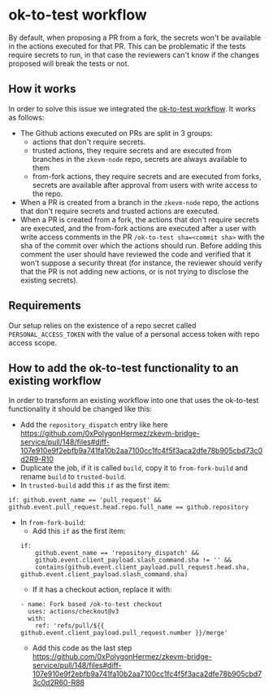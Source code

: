 # ok-to-test workflow

By default, when proposing a PR from a fork, the secrets won't be available in
the actions executed for that PR. This can be problematic if the tests require
secrets to run, in that case the reviewers can't know if the changes proposed
will break the tests or not.

## How it works
In order to solve this issue we integrated the [ok-to-test workflow]. It works
as follows:
* The Github actions executed on PRs are split in 3 groups:
  * actions that don't require secrets.
  * trusted actions, they require secrets and are executed from branches in the
  `zkevm-node` repo, secrets are always available to them
  * from-fork actions, they require secrets and are executed from forks, secrets
  are available after approval from users with write access to the repo.
* When a PR is created from a branch in the `zkevm-node` repo, the actions that
don't require secrets and trusted actions are executed.
* When a PR is created from a fork, the actions that don't require secrets are
executed, and the from-fork actions are executed after a user with write access
comments in the PR `/ok-to-test sha=<commit sha>` with the sha of the commit over
which the actions should run. Before adding this comment the user should have
reviewed the code and verified that it won't suppose a security threat (for
instance, the reviewer should verify that the PR is not adding new actions, or is
not trying to disclose the existing secrets).

## Requirements
Our setup relies on the existence of a repo secret called `PERSONAL_ACCESS_TOKEN`
with the value of a personal access token with repo access scope.

## How to add the ok-to-test functionality to an existing workflow
In order to transform an existing workflow into one that uses the ok-to-test
functionality it should be changed like this:
* Add the `repository_dispatch` entry like here https://github.com/0xPolygonHermez/zkevm-bridge-service/pull/148/files#diff-107e910e9f2ebfb9a741fa10b2aa7100cc1fc4f5f3aca2dfe78b905cbd73c0d2R9-R10
* Duplicate the job, if it is called `build`, copy it to `from-fork-build` and
rename `build` to `trusted-build`.
* In `trusted-build` add this `if` as the first item:
```
if: github.event_name == 'pull_request' && github.event.pull_request.head.repo.full_name == github.repository
```
* In `from-fork-build`:
  * Add this `if` as the first item:
  ```
  if:
      github.event_name == 'repository_dispatch' &&
      github.event.client_payload.slash_command.sha != '' &&
      contains(github.event.client_payload.pull_request.head.sha, github.event.client_payload.slash_command.sha)
  ```
  * If it has a checkout action, replace it with:
  ```
  - name: Fork based /ok-to-test checkout
    uses: actions/checkout@v3
    with:
      ref: 'refs/pull/${{ github.event.client_payload.pull_request.number }}/merge'
  ```
  * Add this code as the last step https://github.com/0xPolygonHermez/zkevm-bridge-service/pull/148/files#diff-107e910e9f2ebfb9a741fa10b2aa7100cc1fc4f5f3aca2dfe78b905cbd73c0d2R60-R88

[ok-to-test workflow]: https://github.com/imjohnbo/ok-to-test

